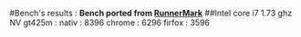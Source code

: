 #Bench's results :
__Bench ported from [RunnerMark](https://github.com/esDotDev/RunnerMark)__
##Intel core i7 1.73 ghz NV gt425m :
	nativ : 8396
	chrome : 6296
	firfox : 3596
